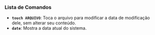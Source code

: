 ### Lista de Comandos
* **`touch ARQUIVO`**: Toca o arquivo para modificar a data de modificação dele, sem alterar seu conteúdo.
* **`date`**: Mostra a data atual do sistema.